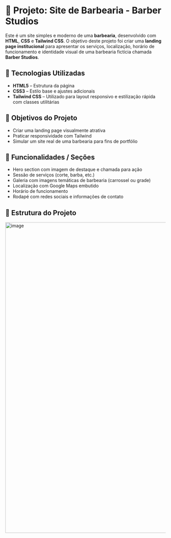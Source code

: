 # 💈 Projeto: Site de Barbearia - Barber Studios

Este é um site simples e moderno de uma **barbearia**, desenvolvido com **HTML**, **CSS** e **Tailwind CSS**. O objetivo deste projeto foi criar uma **landing page institucional** para apresentar os serviços, localização, horário de funcionamento e identidade visual de uma barbearia fictícia chamada **Barber Studios**.

## 🧰 Tecnologias Utilizadas

- **HTML5** – Estrutura da página
- **CSS3** – Estilo base e ajustes adicionais
- **Tailwind CSS** – Utilizado para layout responsivo e estilização rápida com classes utilitárias

## 🎯 Objetivos do Projeto

- Criar uma landing page visualmente atrativa
- Praticar responsividade com Tailwind
- Simular um site real de uma barbearia para fins de portfólio

## 📸 Funcionalidades / Seções

- Hero section com imagem de destaque e chamada para ação
- Sessão de serviços (corte, barba, etc.)
- Galeria com imagens temáticas de barbearia (carrossel ou grade)
- Localização com Google Maps embutido
- Horário de funcionamento
- Rodapé com redes sociais e informações de contato

## 📁 Estrutura do Projeto

<img width="1856" height="972" alt="image" src="https://github.com/user-attachments/assets/d102827c-5a71-4341-8513-732ffde77552" />
